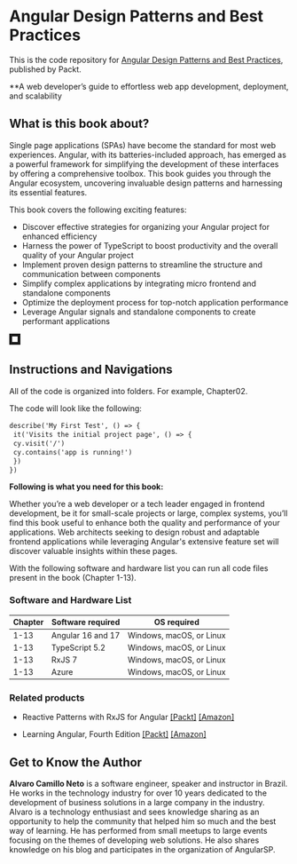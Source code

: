 # Angular Design Patterns and Best Practices

<a href="https://www.packtpub.com/product/angular-design-patterns-and-best-practices/9781837631971"><img src="https://content.packt.com/B19562/cover_image_small.jpg" alt="" height="256px" align="right"></a>

This is the code repository for [Angular Design Patterns and Best Practices](https://www.packtpub.com/product/angular-design-patterns-and-best-practices/9781837631971), published by Packt.

**A web developer’s guide to effortless web app development, deployment, and scalability

## What is this book about?
Single page applications (SPAs) have become the standard for most web experiences. Angular, with its batteries-included approach, has emerged as a powerful framework for simplifying the development of these interfaces by offering a comprehensive toolbox. This book guides you through the Angular ecosystem, uncovering invaluable design patterns and harnessing its essential features.
	
This book covers the following exciting features:
* Discover effective strategies for organizing your Angular project for enhanced efficiency
* Harness the power of TypeScript to boost productivity and the overall quality of your Angular project
* Implement proven design patterns to streamline the structure and communication between components
* Simplify complex applications by integrating micro frontend and standalone components
* Optimize the deployment process for top-notch application performance
* Leverage Angular signals and standalone components to create performant applications

<a href="https://www.packtpub.com/?utm_source=github&utm_medium=banner&utm_campaign=GitHubBanner"><img src="https://raw.githubusercontent.com/PacktPublishing/GitHub/master/GitHub.png" 
alt="https://www.packtpub.com/" border="5" /></a>


## Instructions and Navigations
All of the code is organized into folders. For example, Chapter02.

The code will look like the following:
```
describe('My First Test', () => {
 it('Visits the initial project page', () => {
 cy.visit('/')
 cy.contains('app is running!')
 })
})
```

**Following is what you need for this book:**

Whether you’re a web developer or a tech leader engaged in frontend development, be it for small-scale projects or large, complex systems, you’ll find this book useful to enhance both the quality and performance of your applications. Web architects seeking to design robust and adaptable frontend applications while leveraging Angular's extensive feature set will discover valuable insights within these pages.

With the following software and hardware list you can run all code files present in the book (Chapter 1-13).

### Software and Hardware List

| Chapter  | Software required    | OS required                      |
| -------- | ---------------------| ---------------------------------|
| 1-13     | Angular 16 and 17    | Windows, macOS, or Linux         |
| 1-13     | TypeScript 5.2       | Windows, macOS, or Linux         |
| 1-13     | RxJS 7               | Windows, macOS, or Linux         |
| 1-13     | Azure                | Windows, macOS, or Linux         |


### Related products <Other books you may enjoy>
* Reactive Patterns with RxJS for Angular [[Packt]](https://www.packtpub.com/product/reactive-patterns-with-rxjs-for-angular/9781801811514) [[Amazon]](https://www.amazon.com/dp/1801811512)

* Learning Angular, Fourth Edition [[Packt]](https://www.packtpub.com/product/learning-angular-fourth-edition/9781803240602) [[Amazon]](https://www.amazon.com/dp/1803240601)

## Get to Know the Author
**Alvaro Camillo Neto**
is a software engineer, speaker and instructor in Brazil. He works in the technology industry for over 10 years dedicated to the development of business solutions in a large company in the industry. Alvaro is a technology enthusiast and sees knowledge sharing as an opportunity to help the community that helped him so much and the best way of learning. He has performed from small meetups to large events focusing on the themes of developing web solutions. He also shares knowledge on his blog and participates in the organization of AngularSP.

